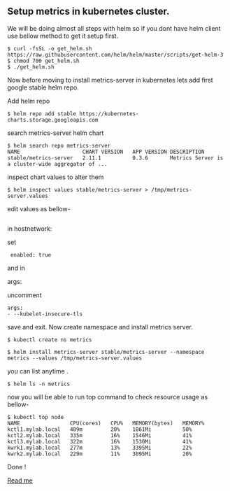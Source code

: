 ## Setup metrics in kubernetes cluster.

We will be doing almost all steps with helm so if you dont have helm client use bellow method to get it setup first.

```
$ curl -fsSL -o get_helm.sh https://raw.githubusercontent.com/helm/helm/master/scripts/get-helm-3
$ chmod 700 get_helm.sh
$ ./get_helm.sh
```

Now before moving to install metrics-server in kubernetes lets add first google stable helm repo.

Add helm repo

```
$ helm repo add stable https://kubernetes-charts.storage.googleapis.com
```

search metrics-server helm chart

```
$ helm search repo metrics-server
NAME                 	CHART VERSION	APP VERSION	DESCRIPTION                                       
stable/metrics-server	2.11.1       	0.3.6      	Metrics Server is a cluster-wide aggregator of ...
```

inspect chart values to alter them

``` $ helm inspect values stable/metrics-server > /tmp/metrics-server.values ```

edit values as bellow-


``` $ vim /tmp/metrics-server.values
```

in hostnetwork:

set

``` enabled: true```

and in

args:

uncomment

```
args:
- --kubelet-insecure-tls
```

save and exit. Now create namespace and install metrics server.

```
$ kubectl create ns metrics

$ helm install metrics-server stable/metrics-server --namespace metrics --values /tmp/metrics-server.values

```
you can list anytime .

```
$ helm ls -n metrics
```

now you will be able to run top command to check resource usage as bellow-

```
$ kubectl top node
NAME                CPU(cores)   CPU%   MEMORY(bytes)   MEMORY%   
kctl1.mylab.local   409m         20%    1861Mi          50%       
kctl2.mylab.local   335m         16%    1546Mi          41%       
kctl3.mylab.local   322m         16%    1530Mi          41%       
kwrk1.mylab.local   277m         13%    3395Mi          22%       
kwrk2.mylab.local   229m         11%    3095Mi          20%   
```
Done !

[Read me](README.md)
